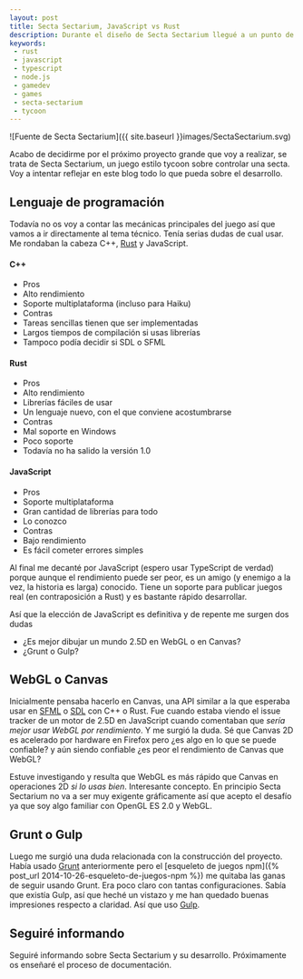 ```yaml
---
layout: post
title: Secta Sectarium, JavaScript vs Rust
description: Durante el diseño de Secta Sectarium llegué a un punto de inflexión importante, JavaScript o Rust
keywords:
 - rust
 - javascript
 - typescript
 - node.js
 - gamedev
 - games
 - secta-sectarium
 - tycoon
---
```


![Fuente de Secta Sectarium]({{ site.baseurl }}images/SectaSectarium.svg)

Acabo de decidirme por el próximo proyecto grande que voy a realizar, se trata de Secta Sectarium, un juego estilo tycoon sobre controlar una secta. Voy a intentar reflejar en este blog todo lo que pueda sobre el desarrollo.

## Lenguaje de programación

Todavía no os voy a contar las mecánicas principales del juego así que vamos a ir directamente al tema técnico. Tenía serias dudas de cual usar. Me rondaban la cabeza C++, [Rust](http://rust-lang.org) y JavaScript.

#### C++

 * Pros
  * Alto rendimiento
  * Soporte multiplataforma (incluso para Haiku)
 * Contras
  * Tareas sencillas tienen que ser implementadas
  * Largos tiempos de compilación si usas librerías
  * Tampoco podía decidir si SDL o SFML
  
#### Rust
 * Pros
  * Alto rendimiento
  * Librerías fáciles de usar
  * Un lenguaje nuevo, con el que conviene acostumbrarse
 * Contras
  * Mal soporte en Windows
  * Poco soporte
  * Todavía no ha salido la versión 1.0

#### JavaScript
 * Pros
  * Soporte multiplataforma
  * Gran cantidad de librerías para todo
  * Lo conozco
 * Contras
  * Bajo rendimiento
  * Es fácil cometer errores simples

Al final me decanté por JavaScript (espero usar TypeScript de verdad) porque aunque el rendimiento puede ser peor, es un amigo (y enemigo a la vez, la historia es larga) conocido. Tiene un soporte para publicar juegos real (en contraposición a Rust) y es bastante rápido desarrollar.

Así que la elección de JavaScript es definitiva y de repente me surgen dos dudas
 * ¿Es mejor dibujar un mundo 2.5D en WebGL o en Canvas?
 * ¿Grunt o Gulp?

## WebGL o Canvas

Inicialmente pensaba hacerlo en Canvas, una API similar a la que esperaba usar en [SFML](http://sfml-dev.org) o [SDL](http://libsdl.org) con C++ o Rust. Fue cuando estaba viendo el issue tracker de un motor de 2.5D en JavaScript cuando comentaban que _sería mejor usar WebGL por rendimiento_. Y me surgió la duda. Sé que Canvas 2D es acelerado por hardware en Firefox pero ¿es algo en lo que se puede confiable? y aún siendo confiable ¿es peor el rendimiento de Canvas que WebGL?

Estuve investigando y resulta que WebGL es más rápido que Canvas en operaciones 2D _si lo usas bien_. Interesante concepto. En principio Secta Sectarium no va a ser muy exigente gráficamente así que acepto el desafío ya que soy algo familiar con OpenGL ES 2.0 y WebGL.

## Grunt o Gulp

Luego me surgió una duda relacionada con la construcción del proyecto. Había usado [Grunt](http://gruntjs.com) anteriormente pero el [esqueleto de juegos npm]({% post_url 2014-10-26-esqueleto-de-juegos-npm %}) me quitaba las ganas de seguir usando Grunt. Era poco claro con tantas configuraciones. Sabía que existía Gulp, así que heché un vistazo y me han quedado buenas impresiones respecto a claridad. Así que uso [Gulp](http://gulpjs.com).

## Seguiré informando

Seguiré informando sobre Secta Sectarium y su desarrollo. Próximamente os enseñaré el proceso de documentación.
